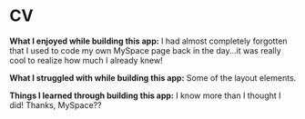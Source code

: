 # CV

**What I enjoyed while building this app:** I had almost completely forgotten that I used to code my own MySpace page back in the day...it was really cool to realize how much I already knew!

**What I struggled with while building this app:** Some of the layout elements.

**Things I learned through building this app:** I know more than I thought I did! Thanks, MySpace??
